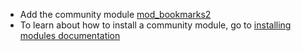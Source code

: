* Add the community module [mod\_bookmarks2](https://modules.prosody.im/mod_bookmarks2)
* To learn about how to install a community module, go to [installing modules documentation](https://prosody.im/doc/installing_modules)
